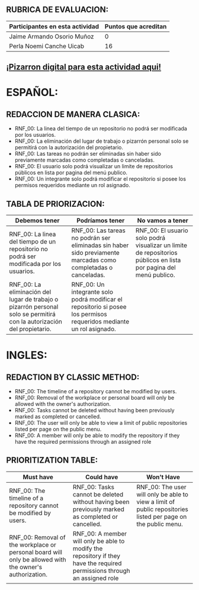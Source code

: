 ## RUBRICA DE EVALUACION:
Participantes en esta actividad | Puntos que acreditan
------------------------------- | --------------------
Jaime Armando Osorio Muñoz | 0
Perla Noemi Canche Uicab | 16

## [¡Pizarron digital para esta actividad aqui!](https://www.canva.com/design/DAGQJIscv10/2P2Gm7WZEXgv4oUBEeOabA/view?utm_content=DAGQJIscv10&utm_campaign=designshare&utm_medium=link&utm_source=editor)

# ESPAÑOL:

## REDACCION DE MANERA CLASICA:

- RNF_00: La linea del tiempo de un repositorio no podrá ser modificada por los usuarios.
- RNF_00: La eliminación del lugar de trabajo o pizarrón personal solo se permitirá con la autorización del propietario.
- RNF_00: Las tareas no podrán ser eliminadas sin haber sido previamente marcadas como completadas o canceladas.
- RNF_00: El usuario solo podrá visualizar un limite de repositorios públicos en lista por pagina del menú publico.
- RNF_00: Un integrante solo podrá modificar el repositorio si posee los permisos requeridos mediante un rol asignado.

## TABLA DE PRIORIZACION:

Debemos tener | Podríamos tener | No vamos a tener
------------- | --------------- | ----------------
RNF_00: La linea del tiempo de un repositorio no podrá ser modificada por los usuarios. | RNF_00: Las tareas no podrán ser eliminadas sin haber sido previamente marcadas como completadas o canceladas. | RNF_00: El usuario solo podrá visualizar un limite de repositorios públicos en lista por pagina del menú publico.
RNF_00: La eliminación del lugar de trabajo o pizarrón personal solo se permitirá con la autorización del propietario. | RNF_00: Un integrante solo podrá modificar el repositorio si posee los permisos requeridos mediante un rol asignado. |

# INGLES:

## REDACTION BY CLASSIC METHOD:

- RNF_00: The timeline of a repository cannot be modified by users.
- RNF_00: Removal of the workplace or personal board will only be allowed with the owner's authorization.
- RNF_00: Tasks cannot be deleted without having been previously marked as completed or cancelled.
- RNF_00: The user will only be able to view a limit of public repositories listed per page on the public menu.
- RNF_00: A member will only be able to modify the repository if they have the required permissions through an assigned role

## PRIORITIZATION TABLE:

Must have | Could have | Won't Have
--------- | ---------- | ----------
RNF_00: The timeline of a repository cannot be modified by users. | RNF_00: Tasks cannot be deleted without having been previously marked as completed or cancelled. | RNF_00: The user will only be able to view a limit of public repositories listed per page on the public menu.
RNF_00: Removal of the workplace or personal board will only be allowed with the owner's authorization. | RNF_00: A member will only be able to modify the repository if they have the required permissions through an assigned role |
